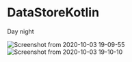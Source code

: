 # DataStoreKotlin
Day night

![Screenshot from 2020-10-03 19-09-55](https://user-images.githubusercontent.com/30862504/94993137-817e8b80-05ac-11eb-8a55-68e5792ff12e.png)
![Screenshot from 2020-10-03 19-10-10](https://user-images.githubusercontent.com/30862504/94993140-84797c00-05ac-11eb-8f06-327294cc84f5.png)

